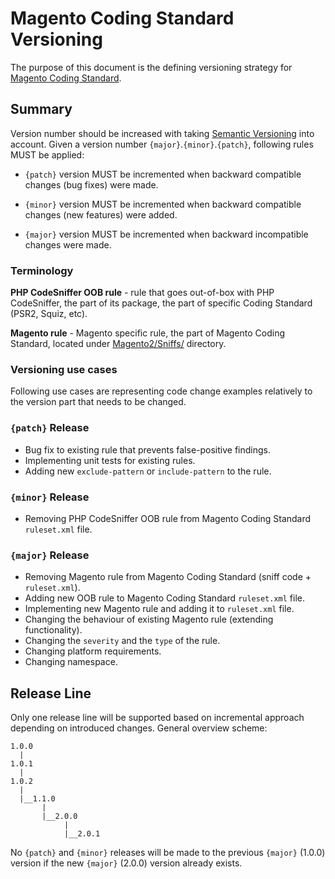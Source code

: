 # Magento Coding Standard Versioning

The purpose of this document is the defining versioning strategy for [Magento Coding Standard](https://github.com/magento/magento-coding-standard).

## Summary

Version number should be increased with taking [Semantic Versioning](https://semver.org/) into account.
Given a version number `{major}`.`{minor}`.`{patch}`, following rules MUST be applied:

- `{patch}` version MUST be incremented when backward compatible changes (bug fixes) were made.

- `{minor}` version MUST be incremented when backward compatible changes (new features) were added.

- `{major}` version MUST be incremented when backward incompatible changes were made.

### Terminology

**PHP CodeSniffer OOB rule** - rule that goes out-of-box with PHP CodeSniffer, the part of its package, the part of specific Coding Standard (PSR2, Squiz, etc).

**Magento rule** - Magento specific rule, the part of Magento Coding Standard, located under [Magento2/Sniffs/](https://github.com/magento/magento-coding-standard/tree/develop/Magento2/Sniffs) directory.

### Versioning use cases

Following use cases are representing code change examples relatively to the version part that needs to be changed.

### `{patch}` Release
- Bug fix to existing rule that prevents false-positive findings.
- Implementing unit tests for existing rules.
- Adding new `exclude-pattern` or `include-pattern` to the rule.

### `{minor}` Release
- Removing PHP CodeSniffer OOB rule from Magento Coding Standard `ruleset.xml` file.

### `{major}` Release
- Removing Magento rule from Magento Coding Standard (sniff code + `ruleset.xml`).
- Adding new OOB rule to Magento Coding Standard `ruleset.xml` file.
- Implementing new Magento rule and adding it to `ruleset.xml` file.
- Changing the behaviour of existing Magento rule (extending functionality).
- Changing the `severity` and the `type` of the rule.
- Changing platform requirements.
- Changing namespace.

## Release Line
Only one release line will be supported based on incremental approach depending on introduced changes.
General overview scheme:

```
1.0.0
  |
1.0.1
  |
1.0.2
  |
  |__1.1.0
       |
       |__2.0.0
            |
            |__2.0.1
```

No `{patch}` and `{minor}` releases will be made to the previous `{major}` (1.0.0) version if the new `{major}` (2.0.0) version already exists.
